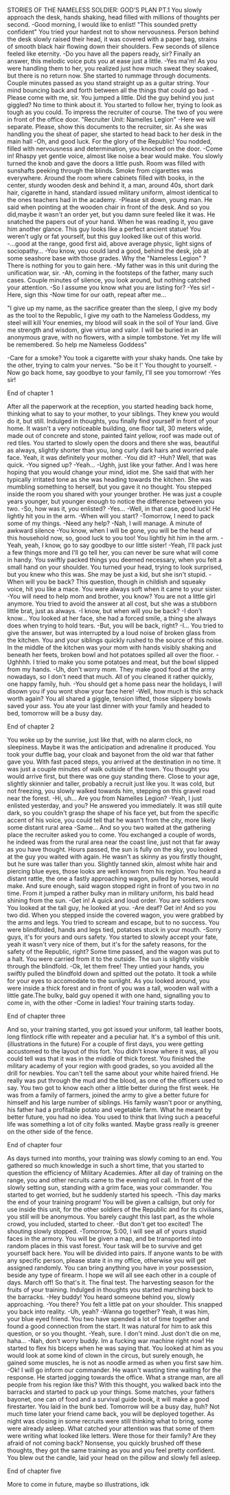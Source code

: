 STORIES OF THE NAMELESS SOLDIER:
GOD'S PLAN PT.1 
You slowly approach the desk, hands shaking, head filled with millions of thoughts per second.
-Good morning, I would like to enlist!
"This sounded pretty confident" 
You tried your hardest not to show nervousness.
Person behind the desk slowly raised their head, it was covered with a paper bag, strains of smooth black hair flowing down their shoulders. Few seconds of silence feeled like eternity.
-Do you have all the papers ready, sir?
Finally an answer, this melodic voice puts you at ease just a little.
-Yes ma'm!
As you were handling them to her, you realized just how much sweat they soaked, but there is no return now.
She started to rummage through documents. Couple minutes passed as you stand straight up as a guitar string. Your mind bouncing back and forth between all the things that could go bad. 
-Please come with me, sir.
You jumped a little. Did the guy behind you just giggled? No time to think about it. You started to follow her, trying to look as tough as you could. To impress the recruiter of course.
The two of you were in front of the office door.
"Recruiter     Unit: Namelles Legion"
-Here we will separate. Please, show this documents to the recruiter, sir. 
As she was handling you the sheat of paper, she started to head back to her desk in the main hall
-Oh, and good luck. For the glory of the Republic!
You nodded, filled with nervousness and determination, you knocked on the door.
-Come in!
Rhaspy yet gentle voice, almost like noise a bear would make. You slowly turned the knob and gave the doors a little push.
Room was filled with sunshafts peeking through the blinds. Smoke from cigarettes was everywhere. Around the room where cabinets filled with books, in the center, sturdy wooden desk and behind it, a man, around 40s, short dark hair, cigarette in hand, standard issued military uniform, almost identical to the ones teachers had in the academy.
-Please sit down, young man.
He said when pointing at the wooden chair in front of the desk. And so you did,maybe it wasn't an order yet, but you damn sure feeled like it was.
He snatched the papers out of your hand. When he was reading it, you gave him another glance. This guy looks like a perfect ancient statue! You weren't ugly or fat yourself, but this guy looked like out of this world.
-...good at the range, good first aid, above average physic, light signs of sociopathy…
-You know, you could land a good, behind the desk, job at some seashore base with those grades. Why the "Nameless Legion" ? There is nothing for you to gain here.
-My father was in this unit during the unification war, sir.
-Ah, coming in the footsteps of the father, many such cases.
Couple minutes of silence, you look around, but nothing catched your attention.
-So I assume you know what you are listing for?
-Yes sir!
-Here, sign this
-Now time for our oath, repeat after me…

"I give up my name, as the sacrifice greater than the sleep, I give my body as the tool to the Republic, I give my oath to the Nameless Goddess, my steel will kill Your enemies, my blood will soak in the soil of Your land. Give me strength and wisdom, give virtue and valor. I will be buried in an anonymous grave, with no flowers, with a simple tombstone. Yet my life will be remembered. So help me Nameless Goddess"

-Care for a smoke?
You took a cigarette with your shaky hands. One take by the other, trying to calm your nerves. "So be it !' You thought to yourself.
-Now go back home, say goodbye to your family, I'll see you tomorrow!
-Yes sir!

End of chapter 1

After all the paperwork at the reception, you started heading back home, thinking what to say to your mother, to your siblings. They knew you would do it, but still. Indulged in thoughts, you finally find yourself in front of your home.
It wasn't a very noticeable building, one floor tall, 30 meters wide, made out of concrete and stone, painted faint yellow, roof was made out of red tiles.
You started to slowly open the doors and there she was, beautiful as always, slightly shorter than you, long curly dark hairs and worried pale face. Yeah, it was definitely your mother.
-You did it?
-Huh?
Well, that was quick.
-You signed up?
-Yeah…
-Ughh, just like your father. And I was here hoping that you would change your mind, idiot me.
She said that with her typically irritated tone as she was heading towards the kitchen. She was mumbling something to herself, but you gave it no thought. You stepped inside the room you shared with your younger brother. He was just a couple years younger, but younger enough to notice the difference between you two.
-So, how was it, you enlisted?
-Yes…
-Well, in that case, good luck!
He lightly hit you in the arm.
-When will you start?
-Tomorrow, I need to pack some of my things.
-Need any help?
-Nah, I will manage.
A minute of awkward silence
-You know, when I will be gone, you will be the head of this household now, so, good luck to you too!
You lightly hit him in the arm.
-Yeah, yeah, I know, go to say goodbye to our little sister!
-Yeah, I'll pack just a few things more and I'll go tell her, you can never be sure what will come in handy.
You swiftly packed things you deemed necessary, when you felt a small hand on your shoulder. You turned your head, trying to look surprised, but you knew who this was. She may be just a kid, but she isn't stupid.
-When will you be back?
This question, though in childish and squeaky voice, hit you like a mace. You were always soft when it came to your sister.
-You will need to help mom and brother, you know? You are not a little girl anymore.
You tried to avoid the answer at all cost, but she was a stubborn little brat, just as always.
-I know, but when will you be back?
-I don't know…
You looked at her face, she had a forced  smile, a thing she always does when trying to hold tears.
-But, you will be back, right?
-I…
You tried to give the answer, but was interrupted by a loud noise of broken glass from the kitchen. You and your siblings quickly rushed to the source of this noise. In the middle of the kitchen was your mom with hands visibly shaking and beneath her feets, broken bowl and hot potatoes spilled all over the floor.
-Ughhhh. I tried to make you some potatoes and meat, but the bowl slipped from my hands.
-Uh, don't worry mom. They make good food at the army nowadays, so I don't need that much.
All of you cleaned it rather quickly, one happy family, huh.
-You should get a home pass near the holidays, I will disown you if you wont show your face here!
-Well, how much is this schack worth again?
You all shared a giggle, tension lifted, those slippery bowls saved your ass. You ate your last dinner with your family and headed to bed, tomorrow will be a busy day.

End of chapter 2

You woke up by the sunrise, just like that, with no alarm clock, no sleepiness. Maybe it was the anticipation and adrenaline it produced.
You took your duffle bag, your cloak and bayonet from the old war that father gave you. With fast paced steps, you arrived at the destination in no time. It was just a couple minutes of walk outside of the town. You thought you would arrive first, but there was one guy standing there. Close to your age, slightly skinnier and taller, probably a recruit just like you. It was cold, but not freezing, you slowly walked towards him, stepping on this gravel road near the forest.
-Hi, uh… Are you from Namelles Legion?
-Yeah, I just enlisted yesterday, and you?
He answered you immediately. It was still quite dark, so you couldn't grasp the shape of his face yet, but from the specific accent of his voice, you could tell that he wasn't from the city, more likely some distant rural area
-Same…
And so you two waited at the gathering place the recruiter asked you to come. You exchanged a couple of words, he indeed was from the rural area near the coast line, just not that far away as you have thought. Hours passed, the sun is fully on the sky, you looked at the guy you waited with again. He wasn't as skinny as you firstly thought, but he sure was taller than you. Slightly tanned skin, almost white hair and piercing blue eyes, those looks are well known from his region. You heard a distant rattle, the one a fastly approaching wagon, pulled by horses, would make. And sure enough, said wagon stopped right in front of you two in no time. From it jumped a rather bulky man in military uniform, his bald head shining from the sun.
-Get in!
A quick and loud order. You are soldiers now.
You looked at the tall guy, he looked at you. 
-Are deaf? Get in!
And so you two did. When you stepped inside the covered wagon, you were grabbed by the arms and legs. You tried to scream and escape, but to no success. You were blindfolded, hands and legs tied, potatoes stuck in your mouth.
-Sorry guys, it's for yours and ours safety.
You started to slowly accept your fate, yeah it wasn't very nice of them, but it's for the safety reasons, for the safety of the Republic, right?
Some time passed, and the wagon was put to a halt. You were carried from it to the outside. The sun is slightly visible through the blindfold.
-Ok, let them free!
They untied your hands, you swiftly pulled the blindfold down and spitted out the potato. It took a while for your eyes to accomodate to the sunlight. As you looked around, you were inside a thick forest and in front of you was a tall, wooden wall with a little gate.The bulky, bald guy opened it with one hand, signalling you to come in, with the other
-Come in ladies! Your training starts today.

End of chapter three

And so, your training started, you got issued your uniform, tall leather boots, long flintlock rifle with repeater and a peculiar hat. It's a symbol of this unit. 
(illustrations in the future)
 For a couple of first days, you were getting accustomed to the layout of this fort. You didn't know where it was, all you could tell was that it was in the middle of thick forest. You finished the military academy of your region with good grades, so you avoided all the drill for newbies. You can't tell the same about your white haired friend. He really was put through the mud and the blood, as one of the officers used to say. You two got to know each other a little better during the first week. He was from a family of farmers, joined the army to give a better future for himself and his large number of siblings. His family wasn't poor or anything, his father had a profitable potato and vegetable farm. What he meant by better future, you had no idea. You used to think that living such a peaceful life was something a lot of city folks wanted. Maybe grass really is greener on the other side of the fence.

End of chapter four


As days turned into months, your training was slowly coming to an end. You gathered so much knowledge in such a short time, that you started to question the efficiency of Military Academies. After all day of training on the range, you and other recruits came to the evening roll call. In front of the slowly setting sun, standing with a grim face, was your commander. You started to get worried, but he suddenly started his speech. 
-This day marks the end of your training program! You will be given a callsign, but only for use inside this unit, for the other soldiers of the Republic and for its civilians, you still will be anonymous. 
You barely caught this last part, as the whole crowd, you included, started to cheer.
-But don't get too excited! 
The shouting slowly stopped.
-Tomorrow, 5:00, I will see all of yours stupid faces in the armory. You will be given a map, and be transported into random places in this vast forest. Your task will be to survive and get yourself back here. You will be divided into pairs. If anyone wants to be with any specific person, please state it in my office, otherwise you will get assigned randomly. You can bring anything you have in your possession, beside any type of firearm. I hope we will all see each other in a couple of days. March off!
So that's it. The final test. The harvesting season for the fruits of your training. Indulged in thoughts you started marching back to the barracks.
-Hey buddy!
You heard someone behind you, slowly approaching.
-You there?
You felt a little pat on your shoulder. This snapped you back into reality.
-Uh, yeah?
-Wanna go together?
Yeah, it was him, your blue eyed friend. You two have spended a lot of time together and found a good connection from the start. It was natural for him to ask this question, or so you thought. 
-Yeah, sure. I don't mind. Just don't die on me, haha…
-Nah, don't worry buddy. Im a fucking war machine right now! 
He started to flex his biceps when he was saying that. You looked at him as you would look at some kind of clown in the circus, but surely enough, he gained some muscles, he is not as noodle armed as when you first saw him.
-Ok! I will go inform our commander.
He wasn't wasting time waiting for the response. He started jogging towards the office. What a strange man, are all people from his region like this?  With this thought, you walked back into the barracks and started to pack up your things. Some matches, your fathers bayonet, one can of food and a survival guide book, it will make a good firestarter. You laid in the bunk bed. Tomorrow will be a busy day, huh? Not much time later your friend came back, you will be deployed together. As night was closing in some recruits were still thinking what to bring, some were already asleep. What catched your attention was that some of them were writing what looked like letters. Were those for their family? Are they afraid of not coming back? Nonsense, you quickly brushed off these thoughts, they got the same training as you and you feel pretty confident. You blew out the candle, laid your head on the pillow and slowly fell asleep.

End of chapter five




More to come in future, maybe so illustrations, idk